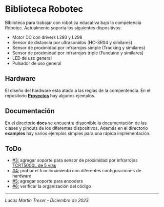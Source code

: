# Biblioteca Robotec

Biblioteca para trabajar con robótica educativa bajo la competencia Robotec. Actualmente soporta los siguientes dispositivos:

- Motor DC con drivers L293 y L298
- Sensor de distancia por ultrasonidos (HC-SR04 y similares)
- Sensor de proximidad por infrarrojos simple (Tracking y similares)
- Sensor de proximidad por infrarrojos triple (Funduino y similares)
- LED de uso general
- Pulsador de uso general

## Hardware

El diseño del hardware esta atado a las reglas de la compentencia. En el repositorio [**Proyectos**](https://github.com/lmtreser/Proyectos/tree/main/Robotec) hay algunos ejemplos.

## Documentación

En el directorio **docs** se encuentra disponible la documentación de las clases y pinouts de los diferentes dispositivos. Además en el directorio **examples** hay varios ejemplos simples para una rápida implementación.

## ToDo

- [#3:](https://github.com/lmtreser/Robotec/issues/3#issue-2079956506) agregar soporte para sensor de proximidad por infrarrojos [TCRT5000L de 5 vías](https://www.instructables.com/5-Ways-TCRT5000-Tracking-Sensor-Module-Tutorial/)
- [#4:](https://github.com/lmtreser/Robotec/issues/4#issue-2079958877) probar el funcionamiento con diferentes configuraciones de hardware
- [#5:](https://github.com/lmtreser/Robotec/issues/5) agregar soporte para encoders
- [#6:](https://github.com/lmtreser/Robotec/issues/6) verificar la organización del código 

---
*Lucas Martin Treser - Diciembre de 2023*
